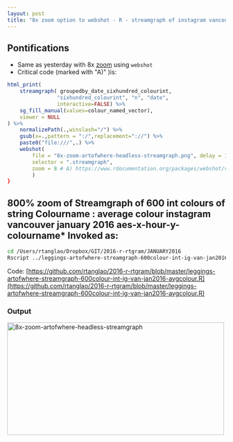 ```yaml
---
layout: post
title: "8x zoom option to webshot - R - streamgraph of instagram vancouver january 2016 average colour by 600 plotrix integer colours on y axis, x axis is jan 1,2,3,...31"
---
```


## Pontifications

* Same as yesterday with 8x [zoom](https://www.rdocumentation.org/packages/webshot/versions/0.4.1) using ```webshot```
* Critical code (marked with "A)" )is:

```R
html_print(
    streamgraph( groupedby_date_sixhundred_colourint,
                "sixhundred_colourint", "n", "date",
                interactive=FALSE) %>% 
    sg_fill_manual(values=colour_named_vector),
    viewer = NULL
) %>%
    normalizePath(.,winslash="/") %>%
    gsub(x=.,pattern = ":/",replacement="://") %>%
    paste0("file:///",.) %>%
    webshot(
        file = "8x-zoom-artofwhere-headless-streamgraph.png", delay = 10,
        selector = ".streamgraph",
        zoom = 8 # A) https://www.rdocumentation.org/packages/webshot/versions/0.4.1
        )  
}
```

## 800% zoom of Streamgraph of 600 int colours of string Colourname : average colour instagram vancouver january 2016 aes-x-hour-y-colourname* Invoked as:

```bash
cd /Users/rtanglao/Dropbox/GIT/2016-r-rtgram/JANUARY2016
Rscript ../leggings-artofwhere-streamgraph-600colour-int-ig-van-jan2016-avgcolour.R
```


Code:  [https://github.com/rtanglao/2016-r-rtgram/blob/master/leggings-artofwhere-streamgraph-600colour-int-ig-van-jan2016-avgcolour.R](https://github.com/rtanglao/2016-r-rtgram/blob/master/leggings-artofwhere-streamgraph-600colour-int-ig-van-jan2016-avgcolour.R)



### Output

<a data-flickr-embed="true"  href="https://www.flickr.com/photos/roland/36384524243/in/datetaken-public/" title="8x-zoom-artofwhere-headless-streamgraph"><img src="https://farm5.staticflickr.com/4403/36384524243_2fe7038f2c.jpg" width="500" height="260" alt="8x-zoom-artofwhere-headless-streamgraph"></a><script async src="//embedr.flickr.com/assets/client-code.js" charset="utf-8"></script>